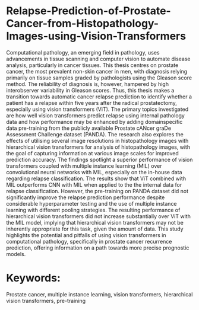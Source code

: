 # Relapse-Prediction-of-Prostate-Cancer-from-Histopathology-Images-using-Vision-Transformers


Computational pathology, an emerging field in pathology, uses advancements in tissue
scanning and computer vision to automate disease analysis, particularly in cancer tissues.
This thesis centres on prostate cancer, the most prevalent non-skin cancer in men,
with diagnosis relying primarily on tissue samples graded by pathologists using the
Gleason score method. The reliability of diagnosis is, however, hampered by high
interobserver variability in Gleason scores. Thus, this thesis makes a transition towards
automatic cancer relapse prediction to identify whether a patient has a relapse within
five years after the radical prostatectomy, especially using vision transformers (ViT).
The primary topics investigated are how well vision transformers predict relapse using
internal pathology data and how performance may be enhanced by adding domainspecific
data pre-training from the publicly available Prostate cANcer graDe Assessment
Challenge dataset (PANDA). The research also explores the effects of utilising several
image resolutions in histopathology images with hierarchical vision transformers for
analysis of histopathology images, with the goal of capturing information at various image
scales for improved prediction accuracy. The findings spotlight a superior performance
of vision transformers coupled with multiple instance learning (MIL) over convolutional
neural networks with MIL, especially on the in-house data regarding relapse classification.
The results show that ViT combined with MIL outperforms CNN with MIL when
applied to the the internal data for relapse classification. However, the pre-training on
PANDA dataset did not significantly improve the relapse prediction performance despite
considerable hyperparameter testing and the use of multiple instance learning with
different pooling strategies. The resulting performance of hierarchical vision transformers
did not increase substantially over ViT with the MIL model, implying that hierarchical
vision transformers may not be inherently appropriate for this task, given the amount
of data. This study highlights the potential and pitfalls of using vision transformers in
computational pathology, specifically in prostate cancer recurrence prediction, offering
information on a path towards more precise prognostic models.


# Keywords: 
Prostate cancer, multiple instance learning, vision transformers, hierarchical
vision transformers, pre-training
